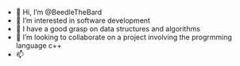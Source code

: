 - 👋 Hi, I’m @BeedleTheBard
- 👀 I’m interested in software development
- 🌱 I have a good grasp on data structures and algorithms
- 💞️ I’m looking to collaborate on a project involving the progrmming language c++
- 📫 

<!---
BeedleTheBard/BeedleTheBard is a ✨ special ✨ repository because its `README.md` (this file) appears on your GitHub profile.
You can click the Preview link to take a look at your changes.
--->
